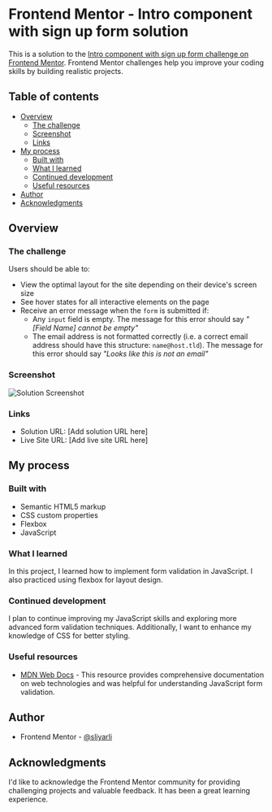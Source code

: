 # Frontend Mentor - Intro component with sign up form solution

This is a solution to the [Intro component with sign up form challenge on Frontend Mentor](https://www.frontendmentor.io/challenges/intro-component-with-signup-form-5cf91bd49edda32581d28fd1). Frontend Mentor challenges help you improve your coding skills by building realistic projects. 

## Table of contents

- [Overview](#overview)
  - [The challenge](#the-challenge)
  - [Screenshot](#screenshot)
  - [Links](#links)
- [My process](#my-process)
  - [Built with](#built-with)
  - [What I learned](#what-i-learned)
  - [Continued development](#continued-development)
  - [Useful resources](#useful-resources)
- [Author](#author)
- [Acknowledgments](#acknowledgments)

## Overview

### The challenge

Users should be able to:

- View the optimal layout for the site depending on their device's screen size
- See hover states for all interactive elements on the page
- Receive an error message when the `form` is submitted if:
  - Any `input` field is empty. The message for this error should say *"[Field Name] cannot be empty"*
  - The email address is not formatted correctly (i.e. a correct email address should have this structure: `name@host.tld`). The message for this error should say *"Looks like this is not an email"*

### Screenshot

![Solution Screenshot](./screenshot.jpg)

### Links

- Solution URL: [Add solution URL here]
- Live Site URL: [Add live site URL here]

## My process

### Built with

- Semantic HTML5 markup
- CSS custom properties
- Flexbox
- JavaScript

### What I learned

In this project, I learned how to implement form validation in JavaScript. I also practiced using flexbox for layout design.

### Continued development

I plan to continue improving my JavaScript skills and exploring more advanced form validation techniques. Additionally, I want to enhance my knowledge of CSS for better styling.

### Useful resources

- [MDN Web Docs](https://developer.mozilla.org/en-US/docs/Web) - This resource provides comprehensive documentation on web technologies and was helpful for understanding JavaScript form validation.

## Author

- Frontend Mentor - [@sliyarli](https://www.frontendmentor.io/profile/sliyarli)

## Acknowledgments

I'd like to acknowledge the Frontend Mentor community for providing challenging projects and valuable feedback. It has been a great learning experience.
